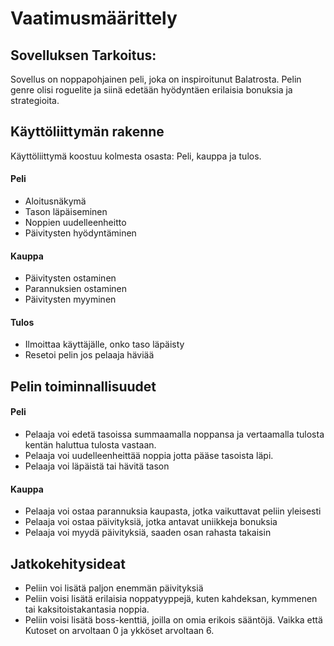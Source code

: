 # Vaatimusmäärittely
## Sovelluksen Tarkoitus:
Sovellus on noppapohjainen peli, joka on inspiroitunut Balatrosta. Pelin genre olisi roguelite ja siinä edetään hyödyntäen erilaisia bonuksia ja strategioita.

## Käyttöliittymän rakenne
Käyttöliittymä koostuu kolmesta osasta: Peli, kauppa ja tulos.
#### Peli
- Aloitusnäkymä
- Tason läpäiseminen
- Noppien uudelleenheitto
- Päivitysten hyödyntäminen

#### Kauppa
- Päivitysten ostaminen
- Parannuksien ostaminen
- Päivitysten myyminen

#### Tulos
- Ilmoittaa käyttäjälle, onko taso läpäisty
- Resetoi pelin jos pelaaja häviää

## Pelin toiminnallisuudet
#### Peli
- Pelaaja voi edetä tasoissa summaamalla noppansa ja vertaamalla tulosta kentän haluttua tulosta vastaan.
- Pelaaja voi uudelleenheittää noppia jotta pääse tasoista läpi.
- Pelaaja voi läpäistä tai hävitä tason
#### Kauppa
- Pelaaja voi ostaa parannuksia kaupasta, jotka vaikuttavat peliin yleisesti
- Pelaaja voi ostaa päivityksiä, jotka antavat uniikkeja bonuksia
- Pelaaja voi myydä päivityksiä, saaden osan rahasta takaisin

## Jatkokehitysideat
- Peliin voi lisätä paljon enemmän päivityksiä
- Peliin voisi lisätä erilaisia noppatyyppejä, kuten kahdeksan, kymmenen tai kaksitoistakantasia noppia.
- Peliin voisi lisätä boss-kenttiä, joilla on omia erikois sääntöjä. Vaikka että Kutoset on arvoltaan 0 ja ykköset arvoltaan 6.